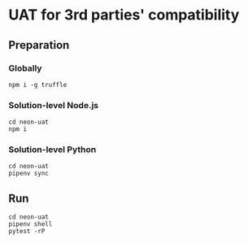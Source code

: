 # UAT for 3rd parties' compatibility

## Preparation
### Globally
```
npm i -g truffle
```

### Solution-level Node.js
```
cd neon-uat
npm i
```
### Solution-level Python
```
cd neon-uat
pipenv sync
```

## Run
```
cd neon-uat
pipenv shell
pytest -rP
```
